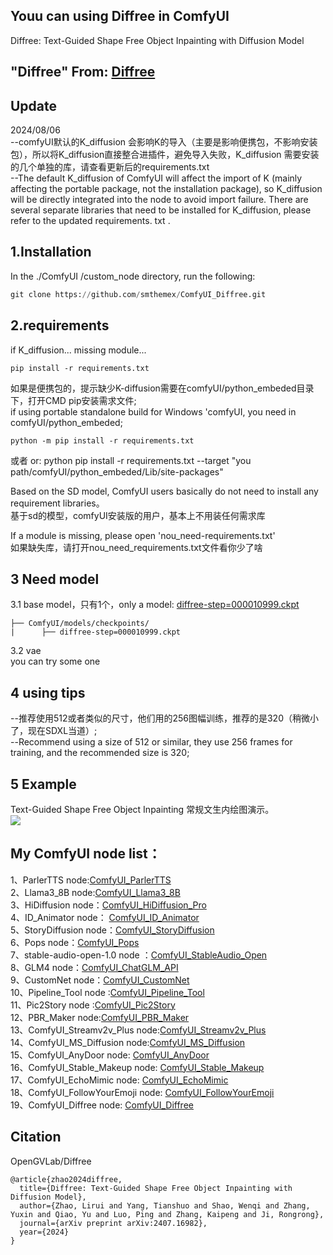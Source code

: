 Youu can using Diffree in ComfyUI 
---
Diffree: Text-Guided Shape Free Object Inpainting with Diffusion Model

"Diffree" From: [Diffree](https://github.com/OpenGVLab/Diffree)
----

Update
---
2024/08/06   
--comfyUI默认的K_diffusion 会影响K的导入（主要是影响便携包，不影响安装包），所以将K_diffusion直接整合进插件，避免导入失败，K_diffusion 需要安装的几个单独的库，请查看更新后的requirements.txt   
--The default K_diffusion of ComfyUI will affect the import of K (mainly affecting the portable package, not the installation package), so K_diffusion will be directly integrated into the node to avoid import failure. There are several separate libraries that need to be installed for K_diffusion, please refer to the updated requirements. txt .  


1.Installation
-----
  In the ./ComfyUI /custom_node directory, run the following:   

  ``` python 
  git clone https://github.com/smthemex/ComfyUI_Diffree.git

  ```
2.requirements  
----

if  K_diffusion...  missing  module...

```
pip install -r requirements.txt

```
如果是便携包的，提示缺少K-diffusion需要在comfyUI/python_embeded目录下，打开CMD pip安装需求文件;    
if using portable standalone build for Windows 'comfyUI, you need in comfyUI/python_embeded;   

```
python -m pip install -r requirements.txt

```
或者 or: python pip install -r requirements.txt --target "you path/comfyUI/python_embeded/Lib/site-packages"  

Based on the SD model, ComfyUI users basically do not need to install any requirement libraries。  
基于sd的模型，comfyUI安装版的用户，基本上不用装任何需求库  

If a module is missing, please open 'nou_need-requirements.txt'  
如果缺失库，请打开nou_need_requirements.txt文件看你少了啥

3 Need  model 
----

3.1 base model，只有1个，only a model:     [diffree-step=000010999.ckpt](https://huggingface.co/LiruiZhao/Diffree/tree/main) 

```
├── ComfyUI/models/checkpoints/
|      ├── diffree-step=000010999.ckpt
```

3.2 vae  
you can try some one

4 using tips
---
--推荐使用512或者类似的尺寸，他们用的256图幅训练，推荐的是320（稍微小了，现在SDXL当道）;   
--Recommend using a size of 512 or similar, they use 256 frames for training, and the recommended size is 320;       

5 Example
----
 Text-Guided Shape Free Object Inpainting  常规文生内绘图演示。    
![](https://github.com/smthemex/ComfyUI_Diffree/blob/main/example/example.png)


My ComfyUI node list：
-----
1、ParlerTTS node:[ComfyUI_ParlerTTS](https://github.com/smthemex/ComfyUI_ParlerTTS)     
2、Llama3_8B node:[ComfyUI_Llama3_8B](https://github.com/smthemex/ComfyUI_Llama3_8B)      
3、HiDiffusion node：[ComfyUI_HiDiffusion_Pro](https://github.com/smthemex/ComfyUI_HiDiffusion_Pro)   
4、ID_Animator node： [ComfyUI_ID_Animator](https://github.com/smthemex/ComfyUI_ID_Animator)       
5、StoryDiffusion node：[ComfyUI_StoryDiffusion](https://github.com/smthemex/ComfyUI_StoryDiffusion)  
6、Pops node：[ComfyUI_Pops](https://github.com/smthemex/ComfyUI_Pops)   
7、stable-audio-open-1.0 node ：[ComfyUI_StableAudio_Open](https://github.com/smthemex/ComfyUI_StableAudio_Open)        
8、GLM4 node：[ComfyUI_ChatGLM_API](https://github.com/smthemex/ComfyUI_ChatGLM_API)   
9、CustomNet node：[ComfyUI_CustomNet](https://github.com/smthemex/ComfyUI_CustomNet)           
10、Pipeline_Tool node :[ComfyUI_Pipeline_Tool](https://github.com/smthemex/ComfyUI_Pipeline_Tool)    
11、Pic2Story node :[ComfyUI_Pic2Story](https://github.com/smthemex/ComfyUI_Pic2Story)   
12、PBR_Maker node:[ComfyUI_PBR_Maker](https://github.com/smthemex/ComfyUI_PBR_Maker)      
13、ComfyUI_Streamv2v_Plus node:[ComfyUI_Streamv2v_Plus](https://github.com/smthemex/ComfyUI_Streamv2v_Plus)   
14、ComfyUI_MS_Diffusion node:[ComfyUI_MS_Diffusion](https://github.com/smthemex/ComfyUI_MS_Diffusion)   
15、ComfyUI_AnyDoor node: [ComfyUI_AnyDoor](https://github.com/smthemex/ComfyUI_AnyDoor)  
16、ComfyUI_Stable_Makeup node: [ComfyUI_Stable_Makeup](https://github.com/smthemex/ComfyUI_Stable_Makeup)  
17、ComfyUI_EchoMimic node:  [ComfyUI_EchoMimic](https://github.com/smthemex/ComfyUI_EchoMimic)   
18、ComfyUI_FollowYourEmoji node: [ComfyUI_FollowYourEmoji](https://github.com/smthemex/ComfyUI_FollowYourEmoji)   
19、ComfyUI_Diffree node: [ComfyUI_Diffree](https://github.com/smthemex/ComfyUI_Diffree)  


Citation
------
OpenGVLab/Diffree
```
@article{zhao2024diffree,
  title={Diffree: Text-Guided Shape Free Object Inpainting with Diffusion Model},
  author={Zhao, Lirui and Yang, Tianshuo and Shao, Wenqi and Zhang, Yuxin and Qiao, Yu and Luo, Ping and Zhang, Kaipeng and Ji, Rongrong},
  journal={arXiv preprint arXiv:2407.16982},
  year={2024}
}
```
